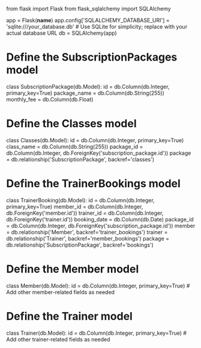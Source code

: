 from flask import Flask
from flask_sqlalchemy import SQLAlchemy

app = Flask(__name__)
app.config['SQLALCHEMY_DATABASE_URI'] = 'sqlite:///your_database.db'  # Use SQLite for simplicity; replace with your actual database URL
db = SQLAlchemy(app)

# Define the SubscriptionPackages model
class SubscriptionPackage(db.Model):
    id = db.Column(db.Integer, primary_key=True)
    package_name = db.Column(db.String(255))
    monthly_fee = db.Column(db.Float)

# Define the Classes model
class Classes(db.Model):
    id = db.Column(db.Integer, primary_key=True)
    class_name = db.Column(db.String(255))
    package_id = db.Column(db.Integer, db.ForeignKey('subscription_package.id'))
    package = db.relationship('SubscriptionPackage', backref='classes')

# Define the TrainerBookings model
class TrainerBooking(db.Model):
    id = db.Column(db.Integer, primary_key=True)
    member_id = db.Column(db.Integer, db.ForeignKey('member.id'))
    trainer_id = db.Column(db.Integer, db.ForeignKey('trainer.id'))
    booking_date = db.Column(db.Date)
    package_id = db.Column(db.Integer, db.ForeignKey('subscription_package.id'))
    member = db.relationship('Member', backref='trainer_bookings')
    trainer = db.relationship('Trainer', backref='member_bookings')
    package = db.relationship('SubscriptionPackage', backref='bookings')

# Define the Member model
class Member(db.Model):
    id = db.Column(db.Integer, primary_key=True)
    # Add other member-related fields as needed

# Define the Trainer model
class Trainer(db.Model):
    id = db.Column(db.Integer, primary_key=True)
    # Add other trainer-related fields as needed
